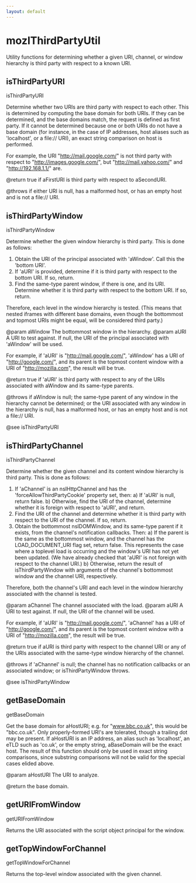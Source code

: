 ```yaml
---
layout: default
---
```


# mozIThirdPartyUtil #

Utility functions for determining whether a given URI, channel, or window
hierarchy is third party with respect to a known URI.


## isThirdPartyURI ##

isThirdPartyURI

Determine whether two URIs are third party with respect to each other.
This is determined by computing the base domain for both URIs. If they can
be determined, and the base domains match, the request is defined as first
party. If it cannot be determined because one or both URIs do not have a
base domain (for instance, in the case of IP addresses, host aliases such
as 'localhost', or a file:// URI), an exact string comparison on host is
performed.

For example, the URI "http://mail.google.com/" is not third party with
respect to "http://images.google.com/", but "http://mail.yahoo.com/" and
"http://192.168.1.1/" are.

@return true if aFirstURI is third party with respect to aSecondURI.

@throws if either URI is null, has a malformed host, or has an empty host
        and is not a file:// URI.


## isThirdPartyWindow ##

isThirdPartyWindow

Determine whether the given window hierarchy is third party. This is done
as follows:

1) Obtain the URI of the principal associated with 'aWindow'. Call this the
   'bottom URI'.
2) If 'aURI' is provided, determine if it is third party with respect to
   the bottom URI. If so, return.
3) Find the same-type parent window, if there is one, and its URI.
   Determine whether it is third party with respect to the bottom URI. If
   so, return.

Therefore, each level in the window hierarchy is tested. (This means that
nested iframes with different base domains, even though the bottommost and
topmost URIs might be equal, will be considered third party.)

@param aWindow
       The bottommost window in the hierarchy.
@param aURI
       A URI to test against. If null, the URI of the principal
       associated with 'aWindow' will be used.

For example, if 'aURI' is "http://mail.google.com/", 'aWindow' has a URI
of "http://google.com/", and its parent is the topmost content window with
a URI of "http://mozilla.com", the result will be true.

@return true if 'aURI' is third party with respect to any of the URIs
        associated with aWindow and its same-type parents.

@throws if aWindow is null; the same-type parent of any window in the
        hierarchy cannot be determined; or the URI associated with any
        window in the hierarchy is null, has a malformed host, or has an
        empty host and is not a file:// URI.

@see isThirdPartyURI


## isThirdPartyChannel ##

isThirdPartyChannel

Determine whether the given channel and its content window hierarchy is
third party. This is done as follows:

1) If 'aChannel' is an nsIHttpChannel and has the
   'forceAllowThirdPartyCookie' property set, then:
   a) If 'aURI' is null, return false.
   b) Otherwise, find the URI of the channel, determine whether it is
      foreign with respect to 'aURI', and return.
2) Find the URI of the channel and determine whether it is third party with
   respect to the URI of the channel. If so, return.
3) Obtain the bottommost nsIDOMWindow, and its same-type parent if it
   exists, from the channel's notification callbacks. Then:
   a) If the parent is the same as the bottommost window, and the channel
      has the LOAD_DOCUMENT_URI flag set, return false. This represents the
      case where a toplevel load is occurring and the window's URI has not
      yet been updated. (We have already checked that 'aURI' is not foreign
      with respect to the channel URI.)
   b) Otherwise, return the result of isThirdPartyWindow with arguments
      of the channel's bottommost window and the channel URI, respectively.

Therefore, both the channel's URI and each level in the window hierarchy
associated with the channel is tested.

@param aChannel
       The channel associated with the load.
@param aURI
       A URI to test against. If null, the URI of the channel will be used.

For example, if 'aURI' is "http://mail.google.com/", 'aChannel' has a URI
of "http://google.com/", and its parent is the topmost content window with
a URI of "http://mozilla.com", the result will be true.

@return true if aURI is third party with respect to the channel URI or any
        of the URIs associated with the same-type window hierarchy of the
        channel.

@throws if 'aChannel' is null; the channel has no notification callbacks or
        an associated window; or isThirdPartyWindow throws.

@see isThirdPartyWindow


## getBaseDomain ##

getBaseDomain

Get the base domain for aHostURI; e.g. for "www.bbc.co.uk", this would be
"bbc.co.uk". Only properly-formed URI's are tolerated, though a trailing
dot may be present. If aHostURI is an IP address, an alias such as
'localhost', an eTLD such as 'co.uk', or the empty string, aBaseDomain will
be the exact host. The result of this function should only be used in exact
string comparisons, since substring comparisons will not be valid for the
special cases elided above.

@param aHostURI
       The URI to analyze.

@return the base domain.


## getURIFromWindow ##

getURIFromWindow

Returns the URI associated with the script object principal for the
window.


## getTopWindowForChannel ##

getTopWindowForChannel

Returns the top-level window associated with the given channel.

